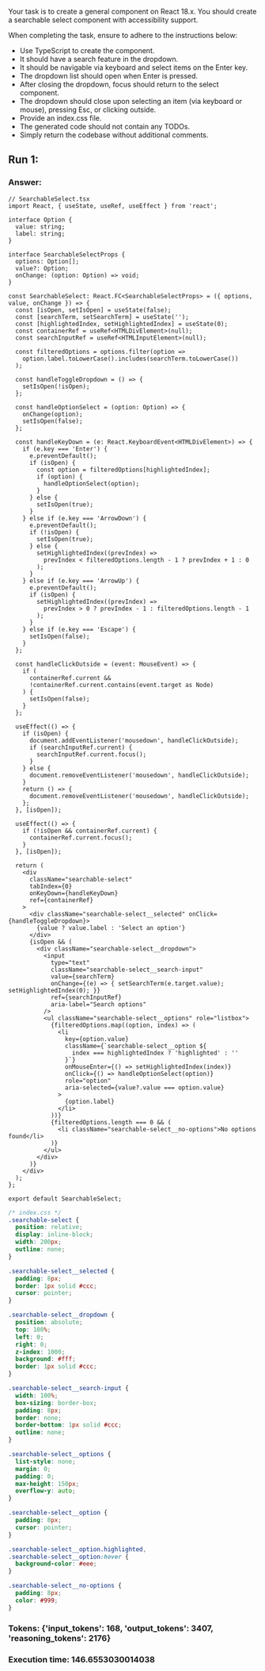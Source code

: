 Your task is to create a general component on React 18.x.
You should create a searchable select component with accessibility support.

When completing the task, ensure to adhere to the instructions below:
- Use TypeScript to create the component.
- It should have a search feature in the dropdown.
- It should be navigable via keyboard and select items on the Enter key.
- The dropdown list should open when Enter is pressed.
- After closing the dropdown, focus should return to the select component.
- The dropdown should close upon selecting an item (via keyboard or mouse), pressing Esc, or clicking outside.
- Provide an index.css file.
- The generated code should not contain any TODOs.
- Simply return the codebase without additional comments.

## Run 1:
### Answer:
```tsx
// SearchableSelect.tsx
import React, { useState, useRef, useEffect } from 'react';

interface Option {
  value: string;
  label: string;
}

interface SearchableSelectProps {
  options: Option[];
  value?: Option;
  onChange: (option: Option) => void;
}

const SearchableSelect: React.FC<SearchableSelectProps> = ({ options, value, onChange }) => {
  const [isOpen, setIsOpen] = useState(false);
  const [searchTerm, setSearchTerm] = useState('');
  const [highlightedIndex, setHighlightedIndex] = useState(0);
  const containerRef = useRef<HTMLDivElement>(null);
  const searchInputRef = useRef<HTMLInputElement>(null);

  const filteredOptions = options.filter(option =>
    option.label.toLowerCase().includes(searchTerm.toLowerCase())
  );

  const handleToggleDropdown = () => {
    setIsOpen(!isOpen);
  };

  const handleOptionSelect = (option: Option) => {
    onChange(option);
    setIsOpen(false);
  };

  const handleKeyDown = (e: React.KeyboardEvent<HTMLDivElement>) => {
    if (e.key === 'Enter') {
      e.preventDefault();
      if (isOpen) {
        const option = filteredOptions[highlightedIndex];
        if (option) {
          handleOptionSelect(option);
        }
      } else {
        setIsOpen(true);
      }
    } else if (e.key === 'ArrowDown') {
      e.preventDefault();
      if (!isOpen) {
        setIsOpen(true);
      } else {
        setHighlightedIndex((prevIndex) =>
          prevIndex < filteredOptions.length - 1 ? prevIndex + 1 : 0
        );
      }
    } else if (e.key === 'ArrowUp') {
      e.preventDefault();
      if (isOpen) {
        setHighlightedIndex((prevIndex) =>
          prevIndex > 0 ? prevIndex - 1 : filteredOptions.length - 1
        );
      }
    } else if (e.key === 'Escape') {
      setIsOpen(false);
    }
  };

  const handleClickOutside = (event: MouseEvent) => {
    if (
      containerRef.current &&
      !containerRef.current.contains(event.target as Node)
    ) {
      setIsOpen(false);
    }
  };

  useEffect(() => {
    if (isOpen) {
      document.addEventListener('mousedown', handleClickOutside);
      if (searchInputRef.current) {
        searchInputRef.current.focus();
      }
    } else {
      document.removeEventListener('mousedown', handleClickOutside);
    }
    return () => {
      document.removeEventListener('mousedown', handleClickOutside);
    };
  }, [isOpen]);

  useEffect(() => {
    if (!isOpen && containerRef.current) {
      containerRef.current.focus();
    }
  }, [isOpen]);

  return (
    <div
      className="searchable-select"
      tabIndex={0}
      onKeyDown={handleKeyDown}
      ref={containerRef}
    >
      <div className="searchable-select__selected" onClick={handleToggleDropdown}>
        {value ? value.label : 'Select an option'}
      </div>
      {isOpen && (
        <div className="searchable-select__dropdown">
          <input
            type="text"
            className="searchable-select__search-input"
            value={searchTerm}
            onChange={(e) => { setSearchTerm(e.target.value); setHighlightedIndex(0); }}
            ref={searchInputRef}
            aria-label="Search options"
          />
          <ul className="searchable-select__options" role="listbox">
            {filteredOptions.map((option, index) => (
              <li
                key={option.value}
                className={`searchable-select__option ${
                  index === highlightedIndex ? 'highlighted' : ''
                }`}
                onMouseEnter={() => setHighlightedIndex(index)}
                onClick={() => handleOptionSelect(option)}
                role="option"
                aria-selected={value?.value === option.value}
              >
                {option.label}
              </li>
            ))}
            {filteredOptions.length === 0 && (
              <li className="searchable-select__no-options">No options found</li>
            )}
          </ul>
        </div>
      )}
    </div>
  );
};

export default SearchableSelect;
```

```css
/* index.css */
.searchable-select {
  position: relative;
  display: inline-block;
  width: 200px;
  outline: none;
}

.searchable-select__selected {
  padding: 8px;
  border: 1px solid #ccc;
  cursor: pointer;
}

.searchable-select__dropdown {
  position: absolute;
  top: 100%;
  left: 0;
  right: 0;
  z-index: 1000;
  background: #fff;
  border: 1px solid #ccc;
}

.searchable-select__search-input {
  width: 100%;
  box-sizing: border-box;
  padding: 8px;
  border: none;
  border-bottom: 1px solid #ccc;
  outline: none;
}

.searchable-select__options {
  list-style: none;
  margin: 0;
  padding: 0;
  max-height: 150px;
  overflow-y: auto;
}

.searchable-select__option {
  padding: 8px;
  cursor: pointer;
}

.searchable-select__option.highlighted,
.searchable-select__option:hover {
  background-color: #eee;
}

.searchable-select__no-options {
  padding: 8px;
  color: #999;
}
```

### Tokens: {'input_tokens': 168, 'output_tokens': 3407, 'reasoning_tokens': 2176}
### Execution time: 146.6553030014038
